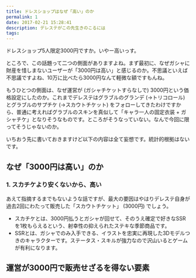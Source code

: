 ```yaml
---
title: ドレスショップはなぜ「高い」のか
permalink: 1
date: 2017-02-21 15:28:41
description: デレステがこの先生きのこるには
tags:
---
```


ドレスショップ5人限定3000円ですか。いやー高いっす。

ところで、この話題って二つの側面がありますよね。まず最初に、なぜガシャに財産を惜しまないユーザーが「3000円は高い」と感じるのか。不思議といえば不思議ですよね、10万に比べたら3000円なんて軽微な額ですもんね。

もうひとつの側面は、なぜ運営が (ガシャチケットすらなしで) 3000円という価格設定にしたのか。これまでデレステはグラブルのグランデ (→トリコロール) とグラブルのサプチケ (→スカウトチケット) をフォローしてきたわけですから、普通に考えればグラブルのスキンを真似して「キャラ一人の固定衣装 + ガシャチケ」となりそうなものです。ところがそうなっていない。なんで今回に限ってそうじゃないのか。

いちおう先に書いておきますけど以下の内容は全て妄想です。統計的根拠はないです。

## なぜ「3000円は高い」のか

### 1. スカチケより安くないから、高い

あえて指摘するまでもないような話ですが、最大の要因はやはりデレステ自身が過去2回にわたって販売した「スカウトチケット」 (3000円) でしょう。

* スカチケとは、3000円払うとガシャが回せて、そのうえ確定で好きなSSRを1枚もらえるという、射幸性の抑えられたステキな季節商品です。
* SSRとは、ガシャでのみ入手できる、イラストを忠実に再現した3Dモデルつきのキャラクターです。ステータス・スキルが強力なので沢山いるとゲームが有利になります。


## 運営が3000円で販売せざるを得ない要素